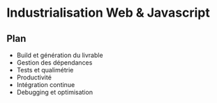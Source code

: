 # Industrialisation Web & Javascript

<!-- .slide: data-background="/assets/zenika/images/title-background.png" -->



## Plan

- Build et génération du livrable
- Gestion des dépendances
- Tests et qualimétrie
- Productivité
- Intégration continue
- Debugging et optimisation



<!-- .slide: data-background="/assets/zenika/images/questions.png" -->
<!-- .slide: data-background-size="30%" -->